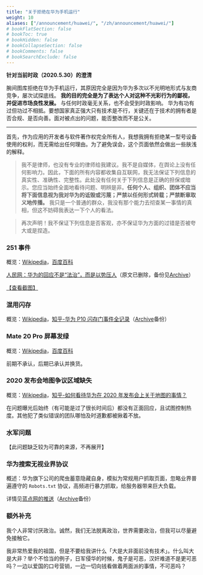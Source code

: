 ```yaml
---
title: "关于拒绝在华为手机运行"
weight: 10
aliases: ["/announcement/huawei/", "/zh/announcement/huawei/"]
# bookFlatSection: false
# bookToc: true
# bookHidden: false
# bookCollapseSection: false
# bookComments: false
# bookSearchExclude: false
---
```


**针对当前时政（2020.5.30）的澄清**

腕间图库拒绝在华为手机运行，其原因完全是因为华为多次以不光明地形式与友商竞争，屡次试探底线。 **我的目的完全是为了表达个人对这种不光彩行为的鄙视，并促进市场良性发展。** 与任何时政毫无关系，也不会受到时政影响。 华为有功有过但功过不相抵。要想国家真正强大只有技术是不行，关键还在于技术的拥有者是否合规、是否向善。面对被点出的问题，能否整改而不是公关。

---

首先，作为应用的开发者与软件著作权完全所有人，我想我拥有拒绝某一型号设备使用的权利，而无需给出任何理由。为了避免误会，这个页面依然会做出一些肤浅的解释。

> 我不是律师，也没有专业的律师给我建议。我不是自媒体，在舆论上没有任何影响力。因此，下面的所有内容都收集自互联网，我无法保证下列信息的真实性、准确性、完整性。此处没有任何关于下列信息是正确的担保或暗示。您应当始终全面地看待问题、明辨是非。**任何个人、组织、团体不应当将下面信息视为我对华为的诋毁或污蔑；严禁以任何形式转载；严禁断章取义地传播。** 我只是一个普通的群众，我没有那个能力去彻查某一事情的真相，但这不妨碍我表达一下个人的看法。

> 再次声明！我不保证下列信息是否客观，亦不保证华为方面的过错是否被夸大或是捏造。

### 251 事件

概览：[Wikipedia](https://zh.wikipedia.org/wiki/華為251事件)，[百度百科](https://baike.baidu.com/item/李洪元/24178920?fr=aladdin)

[人民网：华为的回应不是“法治”，而是以势压人](http://yuqing.people.com.cn/n1/2019/1203/c209043-31487738.html)（原文已删除，备份见[Archive](https://web.archive.org/web/20191204063655/http://yuqing.people.com.cn/n1/2019/1203/c209043-31487738.html)）

[【查看截图】](/hw_251.jpg)

### 混用闪存

概览：[Wikipedia](https://zh.wikipedia.org/wiki/对华为的争议#产品品质)，[知乎-华为 P10 闪存门事件全记录](https://zhuanlan.zhihu.com/p/26508723)（[Archive](https://web.archive.org/web/20191208025921/https://zhuanlan.zhihu.com/p/26508723)备份）

### Mate 20 Pro 屏幕发绿

概览：[Wikipedia](https://zh.wikipedia.org/wiki/对华为的争议#产品品质)，[百度百科](https://baike.baidu.com/item/华为绿屏门/23127132?fr=aladdin)

前期不承认，后期已承认并换货。

### 2020 发布会地图争议区域缺失

概览：[Wikipedia](https://zh.wikipedia.org/wiki/对华为的争议#政治争议)，[知乎-如何看待华为在 2020 年发布会上关于地图的事情？](https://www.zhihu.com/question/374722202)

在问题曝光后始终（有可能是过了很长时间后）都没有正面回应，且试图控制热度。其他犯了类似错误的团队哪怕及时道歉都被揪着不放。

### 水军问题

【此问题缺乏较为可靠的来源，不再展开】

### 华为搜索无视业界协议

概述：华为旗下公司的爬虫蓄意隐藏自身，模拟为常规用户抓取页面，忽略业界普遍遵守的 `Robots.txt` 协议，高频进行暴力抓取，给服务器带来巨大负载。

详情见[蓝点网的推送](https://mp.weixin.qq.com/s?__biz=MzA3MjUzNzE1OA==&mid=2247492008&idx=1&sn=78338204cbb1d59a13dc9d5c6d421568)（[Archive](https://web.archive.org/web/20200511142448/https://mp.weixin.qq.com/s?__biz=MzA3MjUzNzE1OA==&mid=2247492008&idx=1&sn=78338204cbb1d59a13dc9d5c6d421568)备份）

### 额外补充

我个人非常讨厌政治。诚然，我们无法脱离政治，世界需要政治，但我可以尽量避免接触它。

我非常热爱我的祖国，但是不要给我讲什么「大是大非面前没有技术」。什么叫大是大非？举个不恰当的例子，日军侵华的时候，鬼子是可恶，汉奸难道不是更可恶吗？一边以爱国的口号营销，一边一切向钱看做着两面派的事情，不可恶吗？
